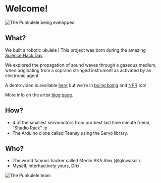 Welcome!
========

![The Punkulele being evelopped](http://farm6.staticflickr.com/5495/10047609503_3742a2dd3d.jpg)


What?
-----

We built a robotic ukulele !
This project was born during the amazing [Science Hack Day](http://sf.sciencehackday.com).

We explored the propagation of sound waves through a gaseous medium,
when originating from a soprano stringed instrument as activated by
an electronic agent.

A demo video is available [here](http://youtu.be/mMed1_d50ag) but we're in [boing boing](http://boingboing.net/2013/12/03/video-of-2013-science-hack-day.html) and [NPR](http://blogs.kqed.org/science/video/200-geeks-24-hours-science-hack-day) too!


More info on the artist [blog page](http://www.alexglow.com/punkulele).

How?
----

* 4 of the smallest servomotors from our best last time minute friend, "Shadio Rack" ;p
* The Arduino clone called Teensy using the Servo library.

Who?
----

* The world famous hacker called Merlin AKA Alex (@glowascii).
* Myself, interhactively yours, Drix.


![The Punkulele team](http://farm3.staticflickr.com/2820/10047589226_0196811919.jpg)
